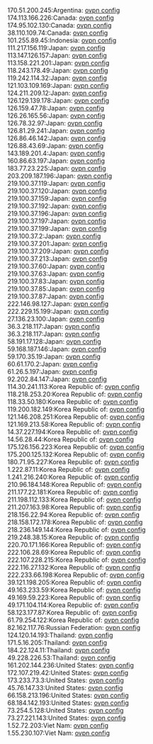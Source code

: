 170.51.200.245:Argentina: [ovpn config](vpn/170_51_200_245.ovpn)  
174.113.166.226:Canada: [ovpn config](vpn/174_113_166_226.ovpn)  
174.95.102.130:Canada: [ovpn config](vpn/174_95_102_130.ovpn)  
38.110.109.74:Canada: [ovpn config](vpn/38_110_109_74.ovpn)  
101.255.89.45:Indonesia: [ovpn config](vpn/101_255_89_45.ovpn)  
111.217.156.119:Japan: [ovpn config](vpn/111_217_156_119.ovpn)  
113.147.126.157:Japan: [ovpn config](vpn/113_147_126_157.ovpn)  
113.158.221.201:Japan: [ovpn config](vpn/113_158_221_201.ovpn)  
118.243.178.49:Japan: [ovpn config](vpn/118_243_178_49.ovpn)  
119.242.114.32:Japan: [ovpn config](vpn/119_242_114_32.ovpn)  
121.103.109.169:Japan: [ovpn config](vpn/121_103_109_169.ovpn)  
124.211.209.12:Japan: [ovpn config](vpn/124_211_209_12.ovpn)  
126.129.139.178:Japan: [ovpn config](vpn/126_129_139_178.ovpn)  
126.159.47.78:Japan: [ovpn config](vpn/126_159_47_78.ovpn)  
126.26.165.56:Japan: [ovpn config](vpn/126_26_165_56.ovpn)  
126.78.32.97:Japan: [ovpn config](vpn/126_78_32_97.ovpn)  
126.81.29.241:Japan: [ovpn config](vpn/126_81_29_241.ovpn)  
126.86.46.142:Japan: [ovpn config](vpn/126_86_46_142.ovpn)  
126.88.43.69:Japan: [ovpn config](vpn/126_88_43_69.ovpn)  
143.189.201.4:Japan: [ovpn config](vpn/143_189_201_4.ovpn)  
160.86.63.197:Japan: [ovpn config](vpn/160_86_63_197.ovpn)  
183.77.23.225:Japan: [ovpn config](vpn/183_77_23_225.ovpn)  
203.209.187.196:Japan: [ovpn config](vpn/203_209_187_196.ovpn)  
219.100.37.119:Japan: [ovpn config](vpn/219_100_37_119.ovpn)  
219.100.37.120:Japan: [ovpn config](vpn/219_100_37_120.ovpn)  
219.100.37.159:Japan: [ovpn config](vpn/219_100_37_159.ovpn)  
219.100.37.192:Japan: [ovpn config](vpn/219_100_37_192.ovpn)  
219.100.37.196:Japan: [ovpn config](vpn/219_100_37_196.ovpn)  
219.100.37.197:Japan: [ovpn config](vpn/219_100_37_197.ovpn)  
219.100.37.199:Japan: [ovpn config](vpn/219_100_37_199.ovpn)  
219.100.37.2:Japan: [ovpn config](vpn/219_100_37_2.ovpn)  
219.100.37.201:Japan: [ovpn config](vpn/219_100_37_201.ovpn)  
219.100.37.209:Japan: [ovpn config](vpn/219_100_37_209.ovpn)  
219.100.37.213:Japan: [ovpn config](vpn/219_100_37_213.ovpn)  
219.100.37.60:Japan: [ovpn config](vpn/219_100_37_60.ovpn)  
219.100.37.63:Japan: [ovpn config](vpn/219_100_37_63.ovpn)  
219.100.37.83:Japan: [ovpn config](vpn/219_100_37_83.ovpn)  
219.100.37.85:Japan: [ovpn config](vpn/219_100_37_85.ovpn)  
219.100.37.87:Japan: [ovpn config](vpn/219_100_37_87.ovpn)  
222.146.98.127:Japan: [ovpn config](vpn/222_146_98_127.ovpn)  
222.229.15.199:Japan: [ovpn config](vpn/222_229_15_199.ovpn)  
27.136.23.100:Japan: [ovpn config](vpn/27_136_23_100.ovpn)  
36.3.218.117:Japan: [ovpn config](vpn/36_3_218_117.ovpn)  
36.3.218.117:Japan: [ovpn config](vpn/36_3_218_117.ovpn)  
58.191.17.128:Japan: [ovpn config](vpn/58_191_17_128.ovpn)  
59.168.187.146:Japan: [ovpn config](vpn/59_168_187_146.ovpn)  
59.170.35.19:Japan: [ovpn config](vpn/59_170_35_19.ovpn)  
60.61.170.2:Japan: [ovpn config](vpn/60_61_170_2.ovpn)  
61.26.5.197:Japan: [ovpn config](vpn/61_26_5_197.ovpn)  
92.202.84.147:Japan: [ovpn config](vpn/92_202_84_147.ovpn)  
114.30.241.113:Korea Republic of: [ovpn config](vpn/114_30_241_113.ovpn)  
118.218.253.20:Korea Republic of: [ovpn config](vpn/118_218_253_20.ovpn)  
118.33.50.180:Korea Republic of: [ovpn config](vpn/118_33_50_180.ovpn)  
119.200.182.149:Korea Republic of: [ovpn config](vpn/119_200_182_149.ovpn)  
121.146.208.251:Korea Republic of: [ovpn config](vpn/121_146_208_251.ovpn)  
121.169.213.58:Korea Republic of: [ovpn config](vpn/121_169_213_58.ovpn)  
14.37.227.194:Korea Republic of: [ovpn config](vpn/14_37_227_194.ovpn)  
14.56.28.44:Korea Republic of: [ovpn config](vpn/14_56_28_44.ovpn)  
175.126.156.223:Korea Republic of: [ovpn config](vpn/175_126_156_223.ovpn)  
175.200.125.132:Korea Republic of: [ovpn config](vpn/175_200_125_132.ovpn)  
180.71.95.227:Korea Republic of: [ovpn config](vpn/180_71_95_227.ovpn)  
1.222.87.11:Korea Republic of: [ovpn config](vpn/1_222_87_11.ovpn)  
1.241.216.240:Korea Republic of: [ovpn config](vpn/1_241_216_240.ovpn)  
210.96.184.148:Korea Republic of: [ovpn config](vpn/210_96_184_148.ovpn)  
211.177.22.181:Korea Republic of: [ovpn config](vpn/211_177_22_181.ovpn)  
211.198.112.133:Korea Republic of: [ovpn config](vpn/211_198_112_133.ovpn)  
211.207.163.98:Korea Republic of: [ovpn config](vpn/211_207_163_98.ovpn)  
218.156.22.94:Korea Republic of: [ovpn config](vpn/218_156_22_94.ovpn)  
218.158.172.178:Korea Republic of: [ovpn config](vpn/218_158_172_178.ovpn)  
218.236.149.144:Korea Republic of: [ovpn config](vpn/218_236_149_144.ovpn)  
219.248.38.15:Korea Republic of: [ovpn config](vpn/219_248_38_15.ovpn)  
220.70.171.166:Korea Republic of: [ovpn config](vpn/220_70_171_166.ovpn)  
222.106.28.69:Korea Republic of: [ovpn config](vpn/222_106_28_69.ovpn)  
222.107.228.215:Korea Republic of: [ovpn config](vpn/222_107_228_215.ovpn)  
222.116.27.132:Korea Republic of: [ovpn config](vpn/222_116_27_132.ovpn)  
222.233.66.198:Korea Republic of: [ovpn config](vpn/222_233_66_198.ovpn)  
39.121.198.205:Korea Republic of: [ovpn config](vpn/39_121_198_205.ovpn)  
49.163.233.59:Korea Republic of: [ovpn config](vpn/49_163_233_59.ovpn)  
49.169.59.223:Korea Republic of: [ovpn config](vpn/49_169_59_223.ovpn)  
49.171.104.114:Korea Republic of: [ovpn config](vpn/49_171_104_114.ovpn)  
58.123.177.87:Korea Republic of: [ovpn config](vpn/58_123_177_87.ovpn)  
61.79.254.122:Korea Republic of: [ovpn config](vpn/61_79_254_122.ovpn)  
82.162.117.76:Russian Federation: [ovpn config](vpn/82_162_117_76.ovpn)  
124.120.14.193:Thailand: [ovpn config](vpn/124_120_14_193.ovpn)  
171.5.16.205:Thailand: [ovpn config](vpn/171_5_16_205.ovpn)  
184.22.124.11:Thailand: [ovpn config](vpn/184_22_124_11.ovpn)  
49.228.226.53:Thailand: [ovpn config](vpn/49_228_226_53.ovpn)  
161.202.144.236:United States: [ovpn config](vpn/161_202_144_236.ovpn)  
172.107.219.42:United States: [ovpn config](vpn/172_107_219_42.ovpn)  
173.233.73.3:United States: [ovpn config](vpn/173_233_73_3.ovpn)  
45.76.147.33:United States: [ovpn config](vpn/45_76_147_33.ovpn)  
66.158.213.196:United States: [ovpn config](vpn/66_158_213_196.ovpn)  
68.184.142.193:United States: [ovpn config](vpn/68_184_142_193.ovpn)  
73.254.5.128:United States: [ovpn config](vpn/73_254_5_128.ovpn)  
73.27.221.143:United States: [ovpn config](vpn/73_27_221_143.ovpn)  
1.52.72.203:Viet Nam: [ovpn config](vpn/1_52_72_203.ovpn)  
1.55.230.107:Viet Nam: [ovpn config](vpn/1_55_230_107.ovpn)  
